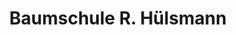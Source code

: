 ---
title: "Baumschule R. Hülsmann"
url: /bad-zwischenahn/baumschule-r-huelsmann/
shop: Allgemein
---
